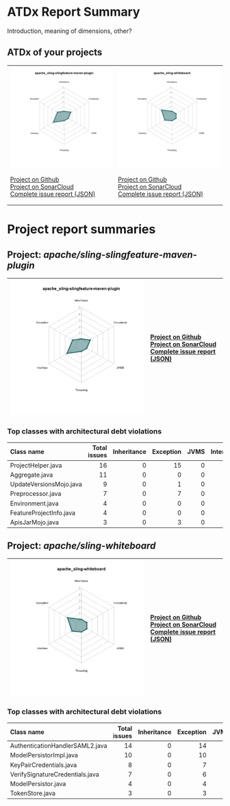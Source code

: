 
# ATDx Report Summary

Introduction, meaning of dimensions, other?

## ATDx of your projects
|||
|-|-|
|<img src="https://github.com/robertoverdecchia/ATDx_report_sandbox/blob/master/plots/apache_sling-slingfeature-maven-plugin.jpg"/> <p style="text-align:left">[Project on Github](https://github.com/apache/sling-slingfeature-maven-plugin) <br> [Project on SonarCloud ](https://sonarcloud.io/dashboard?id=apache_sling-slingfeature-maven-plugin) <br> [Complete issue report (JSON)](./json/apache_sling-slingfeature-maven-plugin.json)</p>|<img src="https://github.com/robertoverdecchia/ATDx_report_sandbox/blob/master/plots/apache_sling-whiteboard.jpg"/> <p style="text-align:left">[Project on Github](https://github.com/apache/sling-whiteboard) <br> [Project on SonarCloud ](https://sonarcloud.io/dashboard?id=apache_sling-whiteboard) <br> [Complete issue report (JSON)](./json/apache_sling-whiteboard.json)</p>
# Project report summaries
## Project: _apache/sling-slingfeature-maven-plugin_
|<img src="https://github.com/robertoverdecchia/ATDx_report_sandbox/blob/master/plots/apache_sling-slingfeature-maven-plugin.jpg"/>|<p style="text-align:left">[Project on Github](https://github.com/apache/sling-slingfeature-maven-plugin) <br> [Project on SonarCloud ](https://sonarcloud.io/dashboard?id=apache_sling-slingfeature-maven-plugin) <br> [Complete issue report (JSON)](./json/apache_sling-slingfeature-maven-plugin.json)</p>
|-|-|
### Top classes with architectural debt violations
| Class name              |   Total issues |   Inheritance |   Exception |   JVMS |   Interface |   Threading |   Complexity | Fully qualified name                                                       |
|:------------------------|---------------:|--------------:|------------:|-------:|------------:|------------:|-------------:|:---------------------------------------------------------------------------|
| ProjectHelper.java      |             16 |             0 |          15 |      0 |           1 |           0 |            0 | src/main/java/org/apache/sling/feature/maven/ProjectHelper.java            |
| Aggregate.java          |             11 |             0 |           0 |      0 |          11 |           0 |            0 | src/main/java/org/apache/sling/feature/maven/mojos/Aggregate.java          |
| UpdateVersionsMojo.java |              9 |             0 |           1 |      0 |           8 |           0 |            0 | src/main/java/org/apache/sling/feature/maven/mojos/UpdateVersionsMojo.java |
| Preprocessor.java       |              7 |             0 |           7 |      0 |           0 |           0 |            0 | src/main/java/org/apache/sling/feature/maven/Preprocessor.java             |
| Environment.java        |              4 |             0 |           0 |      0 |           4 |           0 |            0 | src/main/java/org/apache/sling/feature/maven/Environment.java              |
| FeatureProjectInfo.java |              4 |             0 |           0 |      0 |           4 |           0 |            0 | src/main/java/org/apache/sling/feature/maven/FeatureProjectInfo.java       |
| ApisJarMojo.java        |              3 |             0 |           3 |      0 |           0 |           0 |            0 | src/main/java/org/apache/sling/feature/maven/mojos/ApisJarMojo.java        |

## Project: _apache/sling-whiteboard_
|<img src="https://github.com/robertoverdecchia/ATDx_report_sandbox/blob/master/plots/apache_sling-whiteboard.jpg"/>|<p style="text-align:left">[Project on Github](https://github.com/apache/sling-whiteboard) <br> [Project on SonarCloud ](https://sonarcloud.io/dashboard?id=apache_sling-whiteboard) <br> [Complete issue report (JSON)](./json/apache_sling-whiteboard.json)</p>
|-|-|
### Top classes with architectural debt violations
| Class name                      |   Total issues |   Inheritance |   Exception |   JVMS |   Interface |   Threading |   Complexity | Fully qualified name                                                                           |
|:--------------------------------|---------------:|--------------:|------------:|-------:|------------:|------------:|-------------:|:-----------------------------------------------------------------------------------------------|
| AuthenticationHandlerSAML2.java |             14 |             0 |          14 |      0 |           0 |           0 |            0 | saml-handler/src/main/java/org/apache/sling/auth/saml2/AuthenticationHandlerSAML2.java         |
| ModelPersistorImpl.java         |             10 |             0 |          10 |      0 |           0 |           0 |            0 | SlingModelPersist/src/main/java/org/apache/sling/models/persistor/impl/ModelPersistorImpl.java |
| KeyPairCredentials.java         |              8 |             0 |           7 |      0 |           1 |           0 |            0 | saml-handler/src/main/java/org/apache/sling/auth/saml2/sp/KeyPairCredentials.java              |
| VerifySignatureCredentials.java |              7 |             0 |           6 |      0 |           1 |           0 |            0 | saml-handler/src/main/java/org/apache/sling/auth/saml2/sp/VerifySignatureCredentials.java      |
| ModelPersistor.java             |              4 |             0 |           4 |      0 |           0 |           0 |            0 | SlingModelPersist/src/main/java/org/apache/sling/models/persistor/ModelPersistor.java          |
| TokenStore.java                 |              3 |             0 |           3 |      0 |           0 |           0 |            0 | saml-handler/src/main/java/org/apache/sling/auth/saml2/TokenStore.java                         |

